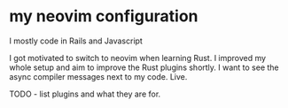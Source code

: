 # my neovim configuration

I mostly code in Rails and Javascript

I got motivated to switch to neovim when learning Rust. I improved my whole setup and aim to improve the Rust plugins shortly. I want to see the async compiler messages next to my code. Live.

TODO - list plugins and what they are for.

